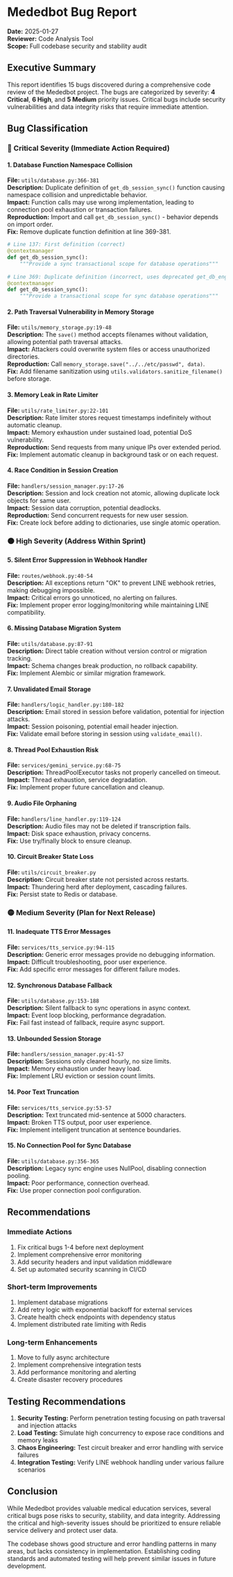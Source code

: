 # Mededbot Bug Report

**Date:** 2025-01-27  
**Reviewer:** Code Analysis Tool  
**Scope:** Full codebase security and stability audit

## Executive Summary

This report identifies 15 bugs discovered during a comprehensive code review of the Mededbot project. The bugs are categorized by severity: **4 Critical**, **6 High**, and **5 Medium** priority issues. Critical bugs include security vulnerabilities and data integrity risks that require immediate attention.

## Bug Classification

### 🔴 Critical Severity (Immediate Action Required)

#### 1. Database Function Namespace Collision
**File:** `utils/database.py:366-381`  
**Description:** Duplicate definition of `get_db_session_sync()` function causing namespace collision and unpredictable behavior.  
**Impact:** Function calls may use wrong implementation, leading to connection pool exhaustion or transaction failures.  
**Reproduction:** Import and call `get_db_session_sync()` - behavior depends on import order.  
**Fix:** Remove duplicate function definition at line 369-381.

```python
# Line 137: First definition (correct)
@contextmanager
def get_db_session_sync():
    """Provide a sync transactional scope for database operations"""
    
# Line 369: Duplicate definition (incorrect, uses deprecated get_db_engine)
@contextmanager  
def get_db_session_sync():
    """Provide a transactional scope for sync database operations"""
```

#### 2. Path Traversal Vulnerability in Memory Storage
**File:** `utils/memory_storage.py:19-48`  
**Description:** The `save()` method accepts filenames without validation, allowing potential path traversal attacks.  
**Impact:** Attackers could overwrite system files or access unauthorized directories.  
**Reproduction:** Call `memory_storage.save("../../etc/passwd", data)`.  
**Fix:** Add filename sanitization using `utils.validators.sanitize_filename()` before storage.

#### 3. Memory Leak in Rate Limiter
**File:** `utils/rate_limiter.py:22-101`  
**Description:** Rate limiter stores request timestamps indefinitely without automatic cleanup.  
**Impact:** Memory exhaustion under sustained load, potential DoS vulnerability.  
**Reproduction:** Send requests from many unique IPs over extended period.  
**Fix:** Implement automatic cleanup in background task or on each request.

#### 4. Race Condition in Session Creation
**File:** `handlers/session_manager.py:17-26`  
**Description:** Session and lock creation not atomic, allowing duplicate lock objects for same user.  
**Impact:** Session data corruption, potential deadlocks.  
**Reproduction:** Send concurrent requests for new user session.  
**Fix:** Create lock before adding to dictionaries, use single atomic operation.

### 🟠 High Severity (Address Within Sprint)

#### 5. Silent Error Suppression in Webhook Handler
**File:** `routes/webhook.py:40-54`  
**Description:** All exceptions return "OK" to prevent LINE webhook retries, making debugging impossible.  
**Impact:** Critical errors go unnoticed, no alerting on failures.  
**Fix:** Implement proper error logging/monitoring while maintaining LINE compatibility.

#### 6. Missing Database Migration System
**File:** `utils/database.py:87-91`  
**Description:** Direct table creation without version control or migration tracking.  
**Impact:** Schema changes break production, no rollback capability.  
**Fix:** Implement Alembic or similar migration framework.

#### 7. Unvalidated Email Storage
**File:** `handlers/logic_handler.py:180-182`  
**Description:** Email stored in session before validation, potential for injection attacks.  
**Impact:** Session poisoning, potential email header injection.  
**Fix:** Validate email before storing in session using `validate_email()`.

#### 8. Thread Pool Exhaustion Risk
**File:** `services/gemini_service.py:68-75`  
**Description:** ThreadPoolExecutor tasks not properly cancelled on timeout.  
**Impact:** Thread exhaustion, service degradation.  
**Fix:** Implement proper future cancellation and cleanup.

#### 9. Audio File Orphaning
**File:** `handlers/line_handler.py:119-124`  
**Description:** Audio files may not be deleted if transcription fails.  
**Impact:** Disk space exhaustion, privacy concerns.  
**Fix:** Use try/finally block to ensure cleanup.

#### 10. Circuit Breaker State Loss
**File:** `utils/circuit_breaker.py`  
**Description:** Circuit breaker state not persisted across restarts.  
**Impact:** Thundering herd after deployment, cascading failures.  
**Fix:** Persist state to Redis or database.

### 🟡 Medium Severity (Plan for Next Release)

#### 11. Inadequate TTS Error Messages
**File:** `services/tts_service.py:94-115`  
**Description:** Generic error messages provide no debugging information.  
**Impact:** Difficult troubleshooting, poor user experience.  
**Fix:** Add specific error messages for different failure modes.

#### 12. Synchronous Database Fallback  
**File:** `utils/database.py:153-188`  
**Description:** Silent fallback to sync operations in async context.  
**Impact:** Event loop blocking, performance degradation.  
**Fix:** Fail fast instead of fallback, require async support.

#### 13. Unbounded Session Storage
**File:** `handlers/session_manager.py:41-57`  
**Description:** Sessions only cleaned hourly, no size limits.  
**Impact:** Memory exhaustion under heavy load.  
**Fix:** Implement LRU eviction or session count limits.

#### 14. Poor Text Truncation
**File:** `services/tts_service.py:53-57`  
**Description:** Text truncated mid-sentence at 5000 characters.  
**Impact:** Broken TTS output, poor user experience.  
**Fix:** Implement intelligent truncation at sentence boundaries.

#### 15. No Connection Pool for Sync Database
**File:** `utils/database.py:356-365`  
**Description:** Legacy sync engine uses NullPool, disabling connection pooling.  
**Impact:** Poor performance, connection overhead.  
**Fix:** Use proper connection pool configuration.

## Recommendations

### Immediate Actions
1. Fix critical bugs 1-4 before next deployment
2. Implement comprehensive error monitoring
3. Add security headers and input validation middleware
4. Set up automated security scanning in CI/CD

### Short-term Improvements  
1. Implement database migrations
2. Add retry logic with exponential backoff for external services
3. Create health check endpoints with dependency status
4. Implement distributed rate limiting with Redis

### Long-term Enhancements
1. Move to fully async architecture
2. Implement comprehensive integration tests
3. Add performance monitoring and alerting
4. Create disaster recovery procedures

## Testing Recommendations

1. **Security Testing:** Perform penetration testing focusing on path traversal and injection attacks
2. **Load Testing:** Simulate high concurrency to expose race conditions and memory leaks  
3. **Chaos Engineering:** Test circuit breaker and error handling with service failures
4. **Integration Testing:** Verify LINE webhook handling under various failure scenarios

## Conclusion

While Mededbot provides valuable medical education services, several critical bugs pose risks to security, stability, and data integrity. Addressing the critical and high-severity issues should be prioritized to ensure reliable service delivery and protect user data.

The codebase shows good structure and error handling patterns in many areas, but lacks consistency in implementation. Establishing coding standards and automated testing will help prevent similar issues in future development.
